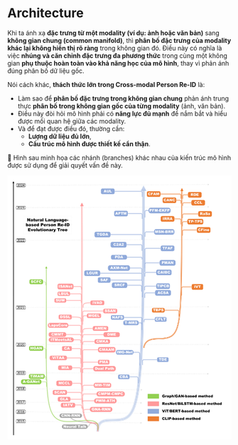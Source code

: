 # Architecture
Khi ta ánh xạ **đặc trưng từ một modality (ví dụ: ảnh hoặc văn bản)** sang **không gian chung (common manifold)**, thì **phân bố đặc trưng của modality khác lại không hiển thị rõ ràng** trong không gian đó.
Điều này có nghĩa là việc **nhúng và căn chỉnh đặc trưng đa phương thức** trong cùng một không gian **phụ thuộc hoàn toàn vào khả năng học của mô hình**, thay vì phản ánh đúng phân bố dữ liệu gốc.

Nói cách khác, **thách thức lớn trong Cross-modal Person Re-ID** là:
- Làm sao để **phân bố đặc trưng trong không gian chung** phản ánh trung thực **phân bố trong không gian gốc của từng modality** (ảnh, văn bản).
- Điều này đòi hỏi mô hình phải có **năng lực đủ mạnh** để nắm bắt và hiểu được mối quan hệ giữa các modality.
- Và để đạt được điều đó, thường cần:
    - **Lượng dữ liệu đủ lớn**,
    - **Cấu trúc mô hình được thiết kế cẩn thận**.

📌 Hình sau minh họa các nhánh (branches) khác nhau của kiến trúc mô hình được sử dụng để giải quyết vấn đề này.

![Kiến trức](/architecture/img/architecture.jpg)